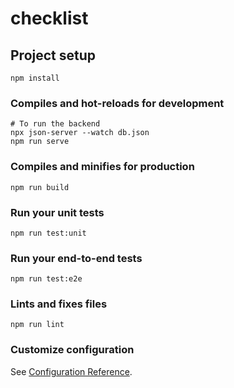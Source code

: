 # checklist

## Project setup
```
npm install
```

### Compiles and hot-reloads for development
```
# To run the backend
npx json-server --watch db.json
npm run serve
```

### Compiles and minifies for production
```
npm run build
```

### Run your unit tests
```
npm run test:unit
```

### Run your end-to-end tests
```
npm run test:e2e
```

### Lints and fixes files
```
npm run lint
```

### Customize configuration
See [Configuration Reference](https://cli.vuejs.org/config/).
